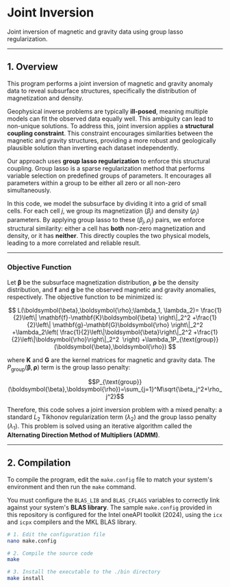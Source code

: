 # Joint Inversion

Joint inversion of magnetic and gravity data using group lasso regularization.

---
## 1. Overview

This program performs a joint inversion of magnetic and gravity anomaly data to reveal subsurface structures, specifically the distribution of magnetization and density.

Geophysical inverse problems are typically **ill-posed**, meaning multiple models can fit the observed data equally well. This ambiguity can lead to non-unique solutions. To address this, joint inversion applies a **structural coupling constraint**. This constraint encourages similarities between the magnetic and gravity structures, providing a more robust and geologically plausible solution than inverting each dataset independently.

Our approach uses **group lasso regularization** to enforce this structural coupling. Group lasso is a sparse regularization method that performs variable selection on predefined groups of parameters. It encourages all parameters within a group to be either all zero or all non-zero simultaneously.

In this code, we model the subsurface by dividing it into a grid of small cells. For each cell $j$, we group its magnetization ($\beta_j$) and density ($\rho_j$) parameters. By applying group lasso to these ($\beta_j, \rho_j$) pairs, we enforce structural similarity: either a cell has **both** non-zero magnetization and density, or it has **neither**. This directly couples the two physical models, leading to a more correlated and reliable result.

---
### Objective Function

Let $\boldsymbol{\beta}$ be the subsurface magnetization distribution, $\boldsymbol{\rho}$ be the density distribution, and $\mathbf{f}$ and $\mathbf{g}$ be the observed magnetic and gravity anomalies, respectively. The objective function to be minimized is:

$$
L(\boldsymbol{\beta},\boldsymbol{\rho};\lambda_1, \lambda_2)=
\frac{1}{2}\left\|
	\mathbf{f}-\mathbf{K}\boldsymbol{\beta}
\right\|_2^2
+\frac{1}{2}\left\|
	\mathbf{g}-\mathbf{G}\boldsymbol{\rho}
\right\|_2^2
+\lambda_2\left(
	\frac{1}{2}\left\|\boldsymbol{\beta}\right\|_2^2
	+\frac{1}{2}\left\|\boldsymbol{\rho}\right\|_2^2
 \right)
+\lambda_1P_{\text{group}}(\boldsymbol{\beta},\boldsymbol{\rho})
$$

where $\mathbf{K}$ and $\mathbf{G}$ are the kernel matrices for magnetic and gravity data. The $P_{\text{group}}(\boldsymbol{\beta},\boldsymbol{\rho})$ term is the group lasso penalty:

$$P_{\text{group}}(\boldsymbol{\beta},\boldsymbol{\rho})=\sum_{j=1}^M\sqrt{\beta_j^2+\rho_j^2}$$

Therefore, this code solves a joint inversion problem with a mixed penalty: a standard $L_2$ Tikhonov regularization term ($\lambda_2$) and the group lasso penalty ($\lambda_1$). This problem is solved using an iterative algorithm called the **Alternating Direction Method of Multipliers (ADMM)**.

---
## 2. Compilation

To compile the program, edit the `make.config` file to match your system's environment and then run the `make` command.

You must configure the `BLAS_LIB` and `BLAS_CFLAGS` variables to correctly link against your system's **BLAS library**. The sample `make.config` provided in this repository is configured for the Intel oneAPI toolkit (2024), using the `icx` and `icpx` compilers and the MKL BLAS library.

```bash
# 1. Edit the configuration file
nano make.config

# 2. Compile the source code
make

# 3. Install the executable to the ./bin directory
make install
